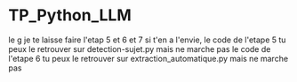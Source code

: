 # TP_Python_LLM

le g je te laisse faire l'etap 5 et 6 et 7 si t'en a l'envie, 
le code de l'etape 5 tu peux le retrouver sur detection-sujet.py mais ne marche pas
le code de l'etape 6 tu peux le retrouver sur extraction_automatique.py mais ne marche pas
